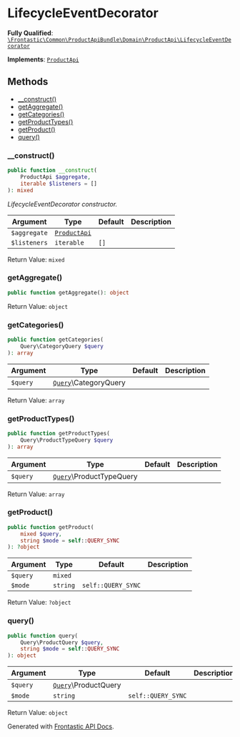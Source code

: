 #  LifecycleEventDecorator

**Fully Qualified**: [`\Frontastic\Common\ProductApiBundle\Domain\ProductApi\LifecycleEventDecorator`](../../../../../src/php/ProductApiBundle/Domain/ProductApi/LifecycleEventDecorator.php)

**Implements**: [`ProductApi`](../ProductApi.md)

## Methods

* [__construct()](#__construct)
* [getAggregate()](#getaggregate)
* [getCategories()](#getcategories)
* [getProductTypes()](#getproducttypes)
* [getProduct()](#getproduct)
* [query()](#query)

### __construct()

```php
public function __construct(
    ProductApi $aggregate,
    iterable $listeners = []
): mixed
```

*LifecycleEventDecorator constructor.*

Argument|Type|Default|Description
--------|----|-------|-----------
`$aggregate`|[`ProductApi`](../ProductApi.md)||
`$listeners`|`iterable`|`[]`|

Return Value: `mixed`

### getAggregate()

```php
public function getAggregate(): object
```

Return Value: `object`

### getCategories()

```php
public function getCategories(
    Query\CategoryQuery $query
): array
```

Argument|Type|Default|Description
--------|----|-------|-----------
`$query`|[`Query`](Query.md)\CategoryQuery||

Return Value: `array`

### getProductTypes()

```php
public function getProductTypes(
    Query\ProductTypeQuery $query
): array
```

Argument|Type|Default|Description
--------|----|-------|-----------
`$query`|[`Query`](Query.md)\ProductTypeQuery||

Return Value: `array`

### getProduct()

```php
public function getProduct(
    mixed $query,
    string $mode = self::QUERY_SYNC
): ?object
```

Argument|Type|Default|Description
--------|----|-------|-----------
`$query`|`mixed`||
`$mode`|`string`|`self::QUERY_SYNC`|

Return Value: `?object`

### query()

```php
public function query(
    Query\ProductQuery $query,
    string $mode = self::QUERY_SYNC
): object
```

Argument|Type|Default|Description
--------|----|-------|-----------
`$query`|[`Query`](Query.md)\ProductQuery||
`$mode`|`string`|`self::QUERY_SYNC`|

Return Value: `object`

Generated with [Frontastic API Docs](https://github.com/FrontasticGmbH/apidocs).
